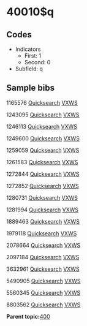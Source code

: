 # 40010$q

## Codes

-   Indicators
    -   First: 1
    -   Second: 0
-   Subfield: q

## Sample bibs

1165576 [Quicksearch](https://search.library.yale.edu/catalog/1165576) [VXWS](http://prodorbis.library.yale.edu:7014/vxws/GetHoldingsService?bibId=1165576)

1243095 [Quicksearch](https://search.library.yale.edu/catalog/1243095) [VXWS](http://prodorbis.library.yale.edu:7014/vxws/GetHoldingsService?bibId=1243095)

1246113 [Quicksearch](https://search.library.yale.edu/catalog/1246113) [VXWS](http://prodorbis.library.yale.edu:7014/vxws/GetHoldingsService?bibId=1246113)

1249600 [Quicksearch](https://search.library.yale.edu/catalog/1249600) [VXWS](http://prodorbis.library.yale.edu:7014/vxws/GetHoldingsService?bibId=1249600)

1259059 [Quicksearch](https://search.library.yale.edu/catalog/1259059) [VXWS](http://prodorbis.library.yale.edu:7014/vxws/GetHoldingsService?bibId=1259059)

1261583 [Quicksearch](https://search.library.yale.edu/catalog/1261583) [VXWS](http://prodorbis.library.yale.edu:7014/vxws/GetHoldingsService?bibId=1261583)

1272844 [Quicksearch](https://search.library.yale.edu/catalog/1272844) [VXWS](http://prodorbis.library.yale.edu:7014/vxws/GetHoldingsService?bibId=1272844)

1272852 [Quicksearch](https://search.library.yale.edu/catalog/1272852) [VXWS](http://prodorbis.library.yale.edu:7014/vxws/GetHoldingsService?bibId=1272852)

1280731 [Quicksearch](https://search.library.yale.edu/catalog/1280731) [VXWS](http://prodorbis.library.yale.edu:7014/vxws/GetHoldingsService?bibId=1280731)

1281994 [Quicksearch](https://search.library.yale.edu/catalog/1281994) [VXWS](http://prodorbis.library.yale.edu:7014/vxws/GetHoldingsService?bibId=1281994)

1889463 [Quicksearch](https://search.library.yale.edu/catalog/1889463) [VXWS](http://prodorbis.library.yale.edu:7014/vxws/GetHoldingsService?bibId=1889463)

1979118 [Quicksearch](https://search.library.yale.edu/catalog/1979118) [VXWS](http://prodorbis.library.yale.edu:7014/vxws/GetHoldingsService?bibId=1979118)

2078664 [Quicksearch](https://search.library.yale.edu/catalog/2078664) [VXWS](http://prodorbis.library.yale.edu:7014/vxws/GetHoldingsService?bibId=2078664)

2097184 [Quicksearch](https://search.library.yale.edu/catalog/2097184) [VXWS](http://prodorbis.library.yale.edu:7014/vxws/GetHoldingsService?bibId=2097184)

3632961 [Quicksearch](https://search.library.yale.edu/catalog/3632961) [VXWS](http://prodorbis.library.yale.edu:7014/vxws/GetHoldingsService?bibId=3632961)

5490905 [Quicksearch](https://search.library.yale.edu/catalog/5490905) [VXWS](http://prodorbis.library.yale.edu:7014/vxws/GetHoldingsService?bibId=5490905)

5560345 [Quicksearch](https://search.library.yale.edu/catalog/5560345) [VXWS](http://prodorbis.library.yale.edu:7014/vxws/GetHoldingsService?bibId=5560345)

8803562 [Quicksearch](https://search.library.yale.edu/catalog/8803562) [VXWS](http://prodorbis.library.yale.edu:7014/vxws/GetHoldingsService?bibId=8803562)

**Parent topic:**[400](../../tags/400/400.md)

